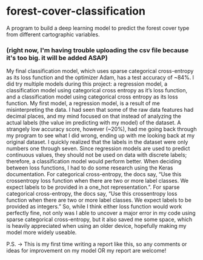 # forest-cover-classification
A program to build a deep learning model to predict the forest cover type from different cartographic variables.

### (right now, I'm having trouble uploading the csv file because it's too big. it will be added ASAP)

My final classification model, which uses sparse categorical cross-entropy as its loss function and the optimizer Adam, has a test accuracy of ~84%. I did try multiple models during this project: a regression model, a classification model using categorical cross entropy as it’s loss function, and a classification model using categorical cross entropy as its loss function. My first model, a regression model, is a result of me misinterpreting the data. I had seen that some of the raw data features had decimal places, and my mind focused on that instead of analyzing the actual labels (the value im predicting with my model)  of the dataset. A strangely low accuracy score, however (~20%), had me going back through my program to see what I did wrong, ending up with me looking back at my original dataset. I quickly realized that the labels in the dataset were only numbers one through seven. Since regression models are used to predict continuous values, they should not be used on data with discrete labels; therefore, a classification model would perform better. When deciding between loss functions, I had to do some research using the Keras documentation. For categorical cross-entropy, the docs say, “Use this crossentropy loss function when there are two or more label classes. We expect labels to be provided in a one_hot representation.”. For sparse categorical cross-entropy, the docs say, “Use this crossentropy loss function when there are two or more label classes. We expect labels to be provided as integers.” So, while I think either loss function would work perfectly fine, not only was I able to uncover a major error in my code using sparse categorical cross-entropy, but it also saved me some space, which is heavily appreciated when using an older device, hopefully making my model more widely useable.

P.S. → This is my first time writing a report like this, so any comments or ideas for improvement on my model OR my report are welcome!

